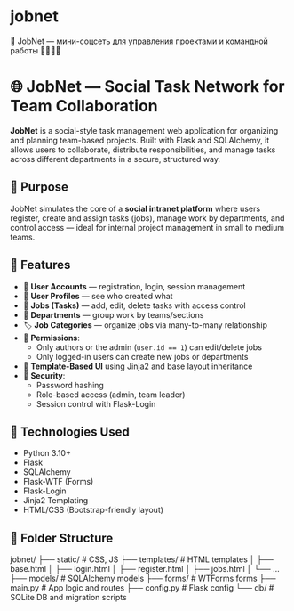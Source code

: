 # jobnet
🚀 JobNet — мини-соцсеть для управления проектами и командной работы 👨‍💻👩‍🚀
# 🌐 JobNet — Social Task Network for Team Collaboration

**JobNet** is a social-style task management web application for organizing and planning team-based projects. Built with Flask and SQLAlchemy, it allows users to collaborate, distribute responsibilities, and manage tasks across different departments in a secure, structured way.

## 🎯 Purpose

JobNet simulates the core of a **social intranet platform** where users register, create and assign tasks (jobs), manage work by departments, and control access — ideal for internal project management in small to medium teams.

## 🚀 Features

- 👤 **User Accounts** — registration, login, session management
- 👥 **User Profiles** — see who created what
- 💼 **Jobs (Tasks)** — add, edit, delete tasks with access control
- 🏢 **Departments** — group work by teams/sections
- 🏷 **Job Categories** — organize jobs via many-to-many relationship
- 🔐 **Permissions**:
  - Only authors or the admin (`user.id == 1`) can edit/delete jobs
  - Only logged-in users can create new jobs or departments
- 📄 **Template-Based UI** using Jinja2 and base layout inheritance
- 💾 **Security**:
  - Password hashing
  - Role-based access (admin, team leader)
  - Session control with Flask-Login

## 🧱 Technologies Used

- Python 3.10+
- Flask
- SQLAlchemy
- Flask-WTF (Forms)
- Flask-Login
- Jinja2 Templating
- HTML/CSS (Bootstrap-friendly layout)

## 📂 Folder Structure

jobnet/
├── static/ # CSS, JS
├── templates/ # HTML templates
│ ├── base.html
│ ├── login.html
│ ├── register.html
│ ├── jobs.html
│ └── ...
├── models/ # SQLAlchemy models
├── forms/ # WTForms forms
├── main.py # App logic and routes
├── config.py # Flask config
└── db/ # SQLite DB and migration scripts
